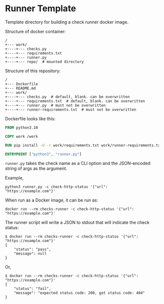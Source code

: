 # Runner Template

Template directory for building a check runner docker image.

Structure of docker container:

```
/
+--- work/
+----+--- checks.py 
+----+--- requirements.txt
+----+--- runner.py
+----+--- repo/  # mounted directory
```


Structure of this repository:

```
/
+--- Dockerfile
+--- README.md
+--- work/
+----+--- checks.py  # default, blank. can be overwritten
+----+--- requirements.txt  # default, blank. can be overwritten
+----+--- runner.py  # must not be overwritten
+----+--- runner-requirements.txt  # must not be overwritten
```

Dockerfile looks like this:

```Dockerfile
FROM python3.10

COPY work /work

RUN pip install -U -r work/requirements.txt work/runner-requirements.txt

ENTRYPOINT ["python3", "runner.py"]
```

`runner.py` takes the check name as a CLI option and the JSON-encoded string of args as the argument.

Example,

```
python3 runner.py -c check-http-status '{"url": "https://example.com"}'
```

When run as a Docker image, it can be run as:

```
docker run --rm checks-runner -c check-http-status '{"url": "https://example.com"}'
```

The runner script will write a JSON to stdout that will indicate the check status:

```
$ docker run --rm checks-runner -c check-http-status '{"url": "https://example.com"}'
{
    "status": "pass",
    "message": null
}
```

Or,

```
$ docker run --rm checks-runner -c check-http-status '{"url": "https://example.com"}'
{
    "status": "fail",
    "message": "expected status code: 200, got status code: 404"
}
```
